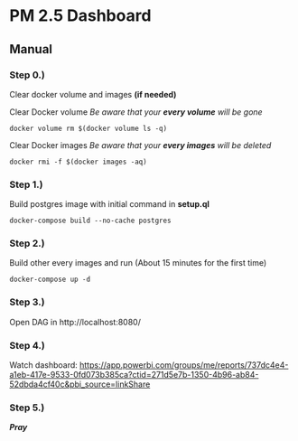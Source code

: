 # PM 2.5 Dashboard

## Manual

### Step 0.)

Clear docker volume and images **(if needed)**

Clear Docker volume _Be aware that your **every volume** will be gone_

`docker volume rm $(docker volume ls -q)`

Clear Docker images _Be aware that your **every images** will be deleted_

`docker rmi -f $(docker images -aq)`

### Step 1.)

Build postgres image with initial command in **setup.ql**

`docker-compose build --no-cache postgres`

### Step 2.)

Build other every images and run (About 15 minutes for the first time)

`docker-compose up -d`

### Step 3.)

Open DAG in http://localhost:8080/

### Step 4.)

Watch dashboard: https://app.powerbi.com/groups/me/reports/737dc4e4-a1eb-417e-9533-0fd073b385ca?ctid=271d5e7b-1350-4b96-ab84-52dbda4cf40c&pbi_source=linkShare

### Step 5.)

**_Pray_**